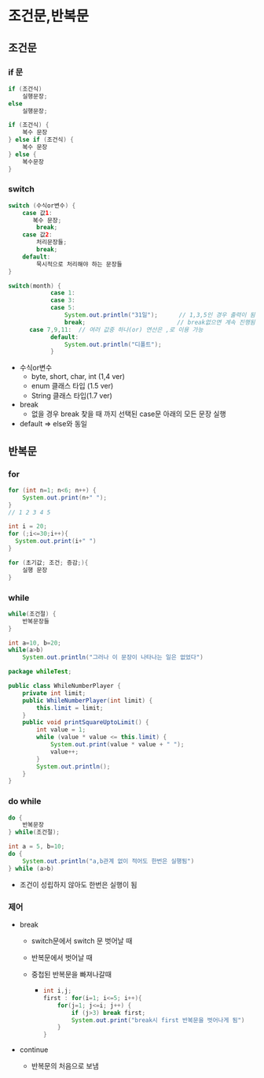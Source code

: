 # 조건문,반복문

## 조건문

### if 문

```java
if (조건식)
    실행문장;
else
    실행문장;
```

``` java
if (조건식) {
    복수 문장
} else if (조건식) {
    복수 문장
} else {
    복수문장
}
```



### switch

```java
switch (수식or변수) {
    case 값1:
       복수 문장;
        break;
    case 값2:
        처리문장들;
        break;
    default:
        묵시적으로 처리해야 하는 문장들
}
```

```java
switch(month) {
			case 1:
			case 3:
			case 5:
				System.out.println("31일");		// 1,3,5인 경우 출력이 됨
				break;							// break없으면 계속 진행됨 =>default도 출력
      case 7,9,11:	// 여러 값중 하나(or) 연산은 ,로 이용 가능
			default:
				System.out.println("디폴트");
			}
```



- 수식or변수
  - byte, short, char, int (1,4 ver)
  - enum 클래스 타입 (1.5 ver)
  - String 클래스 타입(1.7 ver)
- break
  - 없을 경우 break 찾을 때 까지 선택된 case문 아래의 모든 문장 실행
- default => else와 동일



## 반복문

### for

```java
for (int n=1; n<6; n++) {
    System.out.print(n+" ");
}
// 1 2 3 4 5

int i = 20;
for (;i<=30;i++){
  System.out.print(i+" ")
}
```

```java
for (초기값; 조건; 증감;){
    실행 문장
}
```



### while

```java
while(조건절) {
    반복문장들
}
```

```java
int a=10, b=20;
while(a>b)
    System.out.println("그러나 이 문장이 나타나는 일은 없었다")
```

```java
package whileTest;

public class WhileNumberPlayer {
	private int limit;
	public WhileNumberPlayer(int limit) {
		this.limit = limit;
	}
	public void printSquareUptoLimit() {
		int value = 1;
		while (value * value <= this.limit) {
			System.out.print(value * value + " ");
			value++;
		}
		System.out.println();
	}
}

```







### do while

```java
do {
    반복문장
} while(조건절);
```

```JAVA
int a = 5, b=10;
do {
    System.out.println("a,b관계 없이 적어도 한번은 실행됨")
} while (a>b)
```

- 조건이 성립하지 않아도 한번은 실행이 됨



### 제어

- break

  - switch문에서 switch 문 벗어날 때

  - 반복문에서 벗어날 때

  - 중첩된 반복문을 빠져나갈때

    - ```java
      int i,j;
      first : for(i=1; i<=5; i++){
          for(j=1; j<=i; j++) {
              if (j>3) break first;
              System.out.print("break시 first 반복문을 벗어나게 됨")
          }
      }
      ```

- continue

  - 반복문의 처음으로 보냄